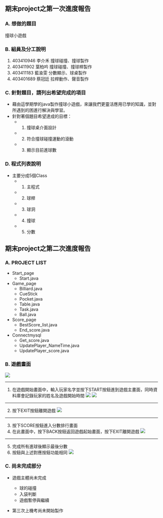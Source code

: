 ## 期末project之第一次進度報告

### A. 想做的題目
撞球小遊戲

### B. 組員及分工說明
1.  403410946 李介禾 撞球碰撞、撞球製作 
2.  403411902 葉柏吟 撞球碰撞、撞球桿製作
3.  403411183 藍渝雯 分數顯示、球桌製作 
4.  403401689 蔡冠廷 拉桿動作、聲音製作 

### C. 針對題目，請列出希望完成的項目

+ 藉由這學期學的java製作撞球小遊戲，來讓我們更靈活應用已學的知識，並對所遇到的困進行解決與學習。<br>
+ 針對著個題目希望達成的目標：
    + 1. 撞球桌介面設計 
    + 2. 符合撞球碰撞運動的滾動
    + 3. 顯示目前進球數 

### D. 程式列表說明
+ 主要分成5個Class
    + 1. 主程式 
    + 2. 球桿 
    + 3. 球洞 
    + 4. 撞球 
    + 5. 分數 





## 期末project之第二次進度報告

### A. PROJECT LIST
+ Start_page
    + Start.java
+ Game_page
    + Billiard.java
    + CueStick
    + Pocket.java
    + Table.java
    + Task.java
    + Ball.java
+ Score_page
    + BestScore_list.java
    + End_score.java
+ Connectmysql
    + Get_score.java
    + UpdatePlayer_NameTime.java
    + UpdatePlayer_score.java

### B. 遊戲畫面

![](https://i.imgur.com/5PAIKZz.jpg)

-----------------------------------------------------------------------
1. 在遊戲開始畫面中，輸入玩家名字並按下START按鈕進到遊戲主畫面，同時資料庫會記錄玩家的姓名及遊戲開始時間
![](https://i.imgur.com/UB4ZxM4.jpg)
![](https://i.imgur.com/5pP8Wce.jpg)
-----------------------------------------------------------------------
2. 按下EXIT按鈕離開遊戲
![](https://i.imgur.com/GHqPIHO.jpg)
-----------------------------------------------------------------------
3. 按下SCORE按鈕進入分數排行畫面
4. 在此畫面中，按下BACK按鈕返回遊戲起始畫面，按下EXIT離開遊戲
![](https://i.imgur.com/Xj4oJr3.jpg)
-----------------------------------------------------------------------
5. 完成所有進球後顯示最後分數
6. 按鈕與上述對應按鈕功能相同
![](https://i.imgur.com/VtoV9gK.jpg)

### C. 尚未完成部分

+ 遊戲主體尚未完成
    +  球的碰撞
    +  入袋判斷
    +  遊戲暫停與繼續
    
+ 第三次上機考尚未開始製作
